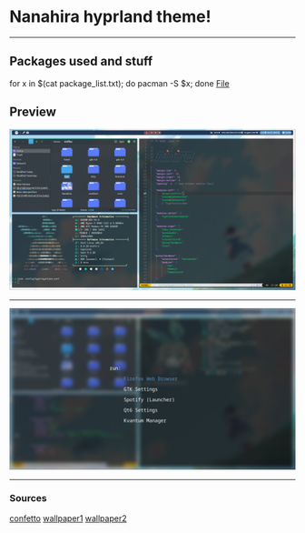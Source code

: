 # Nanahira hyprland theme!

<hr>

## Packages used and stuff
for x in $(cat package_list.txt); do pacman -S $x; done
[File](https://github.com/perlastrent123/nihirArch/blob/main/nihiraLinux)

## Preview
![Preview!](https://github.com/perlastrent123/nihirArch/blob/main/Preview/yep.png)

<hr>

![Preview!](https://github.com/perlastrent123/nihirArch/blob/main/Preview/yep1.png)

<hr>

### Sources
[confetto](http://nanahira.jp/)
[wallpaper1](https://x.com/yuzukikino/status/1794338127529775320/photo/2)
[wallpaper2](https://x.com/yuzukikino/status/1794338127529775320)
